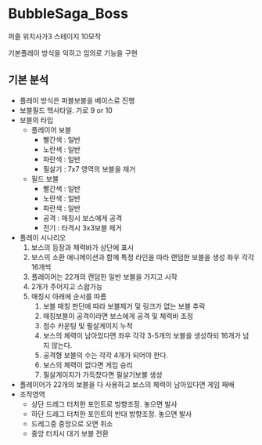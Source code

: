 # BubbleSaga_Boss
퍼즐 위치사가3 스테이지 10모작

기본플레이 방식을 익히고 임의로 기능을 구현

## 기본 분석
- 플레이 방식은 퍼블보블을 베이스로 진행
- 보블필드 헥사타일. 가로 9 or 10
- 보블의 타입
    - 플레이어 보블
        - 빨간색 : 일반
        - 노란색 : 일반
        - 파란색 : 일반
        - 필살기 : 7x7 영역의 보블을 제거
    - 필드 보블
        - 빨간색 : 일반
        - 노란색 : 일반
        - 파란색 : 일반
        - 공격 : 매칭시 보스에게 공격
        - 전기 : 타격시 3x3보블 제거
- 플레이 시나리오
    1. 보스의 등장과 체력바가 상단에 표시
    2. 보스의 소환 애니메이션과 함께 특정 라인을 따라 랜덤한 보블을 생성 좌우 각각 16개씩
    3. 플레이어는 22개의 랜덤한 일반 보블을 가지고 시작
    4. 2개가 주어지고 스왑가능
    5. 매칭시 아래에 순서를 따름
        1. 보블 매칭 판단에 따라 보블제거 및 링크가 없는 보블 추락
        2. 매칭보블이 공격이라면 보스에게 공격 및 체력바 조정
        3. 점수 카운팅 및 필살게이지 누적
        4. 보스의 체력이 남아있다면 좌우 각각 3-5개의 보블을 생성하되 16개가 넘지 않는다.
        5. 공격형 보블의 수는 각각 4개가 되어야 한다.
        6. 보스의 체력이 없다면 게임 승리
        7. 필살게이지가 가득찼다면 필살기보블 생성
- 플레이어가 22개의 보블을 다 사용하고 보스의 체력이 남아있다면 게임 패배
- 조작영역
    - 상단 드레그 터치한 포인트로 방향조정. 놓으면 발사
    - 하단 드레그 터치한 포인트의 반대 방향조정. 놓으면 발사
    - 드레그중 중앙으로 오면 취소
    - 중앙 터치시 대기 보블 전환